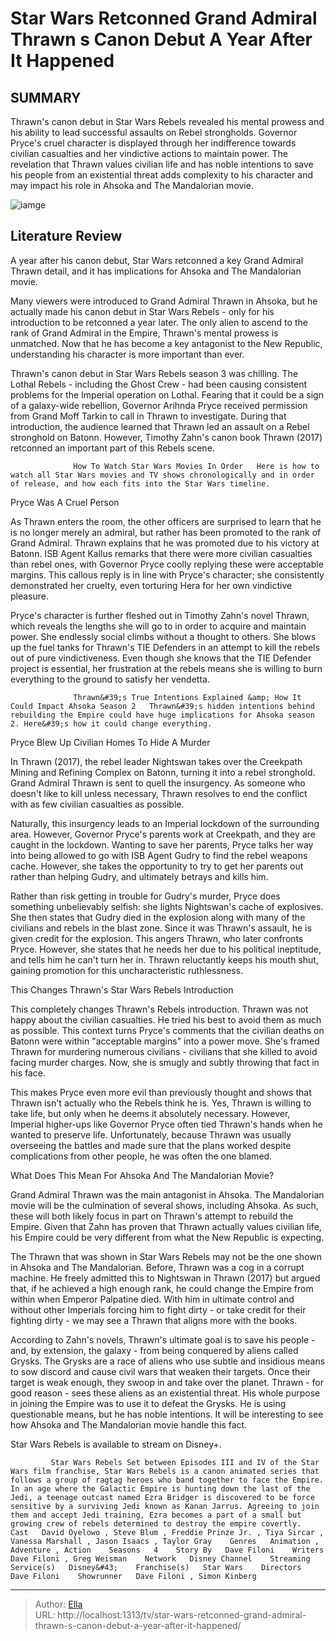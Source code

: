 # Star Wars Retconned Grand Admiral Thrawn s Canon Debut A Year After It Happened


## SUMMARY 



  Thrawn&#39;s canon debut in Star Wars Rebels revealed his mental prowess and his ability to lead successful assaults on Rebel strongholds.   Governor Pryce&#39;s cruel character is displayed through her indifference towards civilian casualties and her vindictive actions to maintain power.   The revelation that Thrawn values civilian life and has noble intentions to save his people from an existential threat adds complexity to his character and may impact his role in Ahsoka and The Mandalorian movie.  

![iamge](https://static1.srcdn.com/wordpress/wp-content/uploads/2023/12/lars-mikkelsen-as-grand-admiral-thrawn-in-ahsoka.jpg)

## Literature Review
A year after his canon debut, Star Wars retconned a key Grand Admiral Thrawn detail, and it has implications for Ahsoka and The Mandalorian movie.




Many viewers were introduced to Grand Admiral Thrawn in Ahsoka, but he actually made his canon debut in Star Wars Rebels - only for his introduction to be retconned a year later. The only alien to ascend to the rank of Grand Admiral in the Empire, Thrawn&#39;s mental prowess is unmatched. Now that he has become a key antagonist to the New Republic, understanding his character is more important than ever.




Thrawn&#39;s canon debut in Star Wars Rebels season 3 was chilling. The Lothal Rebels - including the Ghost Crew - had been causing consistent problems for the Imperial operation on Lothal. Fearing that it could be a sign of a galaxy-wide rebellion, Governor Arihnda Pryce received permission from Grand Moff Tarkin to call in Thrawn to investigate. During that introduction, the audience learned that Thrawn led an assault on a Rebel stronghold on Batonn. However, Timothy Zahn&#39;s canon book Thrawn (2017) retconned an important part of this Rebels scene.

                  How To Watch Star Wars Movies In Order   Here is how to watch all Star Wars movies and TV shows chronologically and in order of release, and how each fits into the Star Wars timeline.    


 Pryce Was A Cruel Person 
          




As Thrawn enters the room, the other officers are surprised to learn that he is no longer merely an admiral, but rather has been promoted to the rank of Grand Admiral. Thrawn explains that he was promoted due to his victory at Batonn. ISB Agent Kallus remarks that there were more civilian casualties than rebel ones, with Governor Pryce coolly replying these were acceptable margins. This callous reply is in line with Pryce&#39;s character; she consistently demonstrated her cruelty, even torturing Hera for her own vindictive pleasure.

Pryce&#39;s character is further fleshed out in Timothy Zahn&#39;s novel Thrawn, which reveals the lengths she will go to in order to acquire and maintain power. She endlessly social climbs without a thought to others. She blows up the fuel tanks for Thrawn&#39;s TIE Defenders in an attempt to kill the rebels out of pure vindictiveness. Even though she knows that the TIE Defender project is essential, her frustration at the rebels means she is willing to burn everything to the ground to satisfy her vendetta.




                  Thrawn&#39;s True Intentions Explained &amp; How It Could Impact Ahsoka Season 2   Thrawn&#39;s hidden intentions behind rebuilding the Empire could have huge implications for Ahsoka season 2. Here&#39;s how it could change everything.    



 Pryce Blew Up Civilian Homes To Hide A Murder 
          

In Thrawn (2017), the rebel leader Nightswan takes over the Creekpath Mining and Refining Complex on Batonn, turning it into a rebel stronghold. Grand Admiral Thrawn is sent to quell the insurgency. As someone who doesn&#39;t like to kill unless necessary, Thrawn resolves to end the conflict with as few civilian casualties as possible.

Naturally, this insurgency leads to an Imperial lockdown of the surrounding area. However, Governor Pryce&#39;s parents work at Creekpath, and they are caught in the lockdown. Wanting to save her parents, Pryce talks her way into being allowed to go with ISB Agent Gudry to find the rebel weapons cache. However, she takes the opportunity to try to get her parents out rather than helping Gudry, and ultimately betrays and kills him.




Rather than risk getting in trouble for Gudry&#39;s murder, Pryce does something unbelievably selfish: she lights Nightswan&#39;s cache of explosives. She then states that Gudry died in the explosion along with many of the civilians and rebels in the blast zone. Since it was Thrawn&#39;s assault, he is given credit for the explosion. This angers Thrawn, who later confronts Pryce. However, she states that he needs her due to his political ineptitude, and tells him he can&#39;t turn her in. Thrawn reluctantly keeps his mouth shut, gaining promotion for this uncharacteristic ruthlessness.



 This Changes Thrawn&#39;s Star Wars Rebels Introduction 
          

This completely changes Thrawn&#39;s Rebels introduction. Thrawn was not happy about the civilian casualties. He tried his best to avoid them as much as possible. This context turns Pryce&#39;s comments that the civilian deaths on Batonn were within &#34;acceptable margins&#34; into a power move. She&#39;s framed Thrawn for murdering numerous civilians - civilians that she killed to avoid facing murder charges. Now, she is smugly and subtly throwing that fact in his face.




This makes Pryce even more evil than previously thought and shows that Thrawn isn&#39;t actually who the Rebels think he is. Yes, Thrawn is willing to take life, but only when he deems it absolutely necessary. However, Imperial higher-ups like Governor Pryce often tied Thrawn&#39;s hands when he wanted to preserve life. Unfortunately, because Thrawn was usually overseeing the battles and made sure that the plans worked despite complications from other people, he was often the one blamed.



 What Does This Mean For Ahsoka And The Mandalorian Movie? 
         

Grand Admiral Thrawn was the main antagonist in Ahsoka. The Mandalorian movie will be the culmination of several shows, including Ahsoka. As such, these will both likely focus in part on Thrawn&#39;s attempt to rebuild the Empire. Given that Zahn has proven that Thrawn actually values civilian life, his Empire could be very different from what the New Republic is expecting.




The Thrawn that was shown in Star Wars Rebels may not be the one shown in Ahsoka and The Mandalorian. Before, Thrawn was a cog in a corrupt machine. He freely admitted this to Nightswan in Thrawn (2017) but argued that, if he achieved a high enough rank, he could change the Empire from within when Emperor Palpatine died. With him in ultimate control and without other Imperials forcing him to fight dirty - or take credit for their fighting dirty - we may see a Thrawn that aligns more with the books.

According to Zahn&#39;s novels, Thrawn&#39;s ultimate goal is to save his people - and, by extension, the galaxy - from being conquered by aliens called Grysks. The Grysks are a race of aliens who use subtle and insidious means to sow discord and cause civil wars that weaken their targets. Once their target is weak enough, they swoop in and take over the planet. Thrawn - for good reason - sees these aliens as an existential threat. His whole purpose in joining the Empire was to use it to defeat the Grysks. He is using questionable means, but he has noble intentions. It will be interesting to see how Ahsoka and The Mandalorian movie handle this fact.






Star Wars Rebels is available to stream on Disney&#43;.




             Star Wars Rebels Set between Episodes III and IV of the Star Wars film franchise, Star Wars Rebels is a canon animated series that follows a group of ragtag heroes who band together to face the Empire. In an age where the Galactic Empire is hunting down the last of the Jedi, a teenage outcast named Ezra Bridger is discovered to be force sensitive by a surviving Jedi known as Kanan Jarrus. Agreeing to join them and accept Jedi training, Ezra becomes a part of a small but growing crew of rebels determined to destroy the empire covertly.  Cast   David Oyelowo , Steve Blum , Freddie Prinze Jr. , Tiya Sircar , Vanessa Marshall , Jason Isaacs , Taylor Gray    Genres   Animation , Adventure , Action    Seasons   4    Story By   Dave Filoni    Writers   Dave Filoni , Greg Weisman    Network   Disney Channel    Streaming Service(s)   Disney&#43;    Franchise(s)   Star Wars    Directors   Dave Filoni    Showrunner   Dave Filoni , Simon Kinberg       


---

> Author: [Ella](https://instagram.hk.cn/)  
> URL: http://localhost:1313/tv/star-wars-retconned-grand-admiral-thrawn-s-canon-debut-a-year-after-it-happened/  

